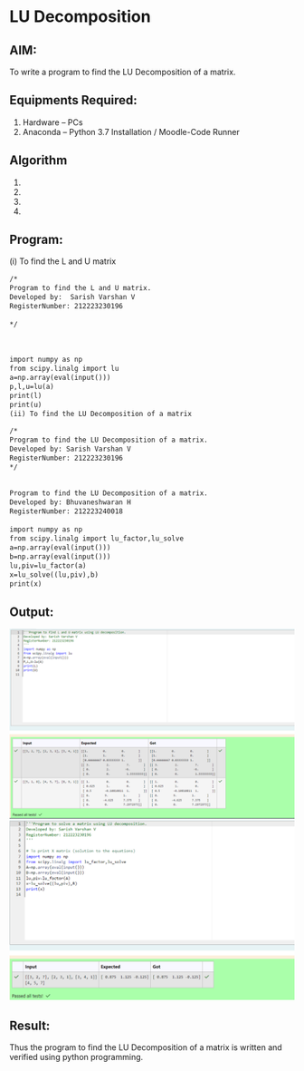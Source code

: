 # LU Decomposition 

## AIM:
To write a program to find the LU Decomposition of a matrix.

## Equipments Required:
1. Hardware – PCs
2. Anaconda – Python 3.7 Installation / Moodle-Code Runner

## Algorithm
1. 
2. 
3. 
4. 

## Program:
(i) To find the L and U matrix
```
/*
Program to find the L and U matrix.
Developed by:  Sarish Varshan V
RegisterNumber: 212223230196

*/
```
```


import numpy as np
from scipy.linalg import lu
a=np.array(eval(input()))
p,l,u=lu(a)
print(l)
print(u)
(ii) To find the LU Decomposition of a matrix
```
```
/*
Program to find the LU Decomposition of a matrix.
Developed by: Sarish Varshan V
RegisterNumber: 212223230196 
*/
```
```

Program to find the LU Decomposition of a matrix.
Developed by: Bhuvaneshwaran H
RegisterNumber: 212223240018

import numpy as np
from scipy.linalg import lu_factor,lu_solve
a=np.array(eval(input()))
b=np.array(eval(input()))
lu,piv=lu_factor(a)
x=lu_solve((lu,piv),b)
print(x)
```

## Output:
![alt text](<Screenshot 2024-05-15 212626.png>)
![alt text](image.png)


## Result:
Thus the program to find the LU Decomposition of a matrix is written and verified using python programming.

